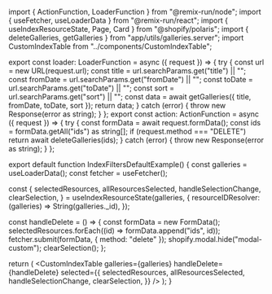 import { ActionFunction, LoaderFunction } from "@remix-run/node";
import { useFetcher, useLoaderData } from "@remix-run/react";
import { useIndexResourceState, Page, Card } from "@shopify/polaris";
import { deleteGalleries, getGalleries } from "app/utils/galleries.server";
import CustomIndexTable from "../components/CustomIndexTable";

export const loader: LoaderFunction = async ({ request }) => {
  try {
    const url = new URL(request.url);
    const title = url.searchParams.get("title") || "";
    const fromDate = url.searchParams.get("fromDate") || "";
    const toDate = url.searchParams.get("toDate") || "";
    const sort = url.searchParams.get("sort") || "";
    const data = await getGalleries({ title, fromDate, toDate, sort });
    return data;
  } catch (error) {
    throw new Response(error as string);
  }
};
export const action: ActionFunction = async ({ request }) => {
  try {
    const formData = await request.formData();
    const ids = formData.getAll("ids") as string[];
    if (request.method === "DELETE") return await deleteGalleries(ids);
  } catch (error) {
    throw new Response(error as string);
  }
};

export default function IndexFiltersDefaultExample() {
  const galleries = useLoaderData<typeof loader>();
  const fetcher = useFetcher();

  const {
    selectedResources,
    allResourcesSelected,
    handleSelectionChange,
    clearSelection,
  } = useIndexResourceState(galleries, {
    resourceIDResolver: (galleries) => String(galleries._id),
  });

  const handleDelete = () => {
    const formData = new FormData();
    selectedResources.forEach((id) => formData.append("ids", id));
    fetcher.submit(formData, { method: "delete" });
    shopify.modal.hide("modal-custom");
    clearSelection();
  };

  return (
    <Page>
      <Card>
        <CustomIndexTable
          galleries={galleries}
          handleDelete={handleDelete}
          selected={{
            selectedResources,
            allResourcesSelected,
            handleSelectionChange,
            clearSelection,
          }}
        />
      </Card>
    </Page>
  );
}
